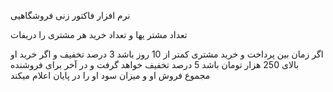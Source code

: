 نرم افزار فاکتور زنی فروشگاهیی 

تعداد مشتر یها و تعداد خرید هر مشتری را دریفات 

اگر زمان بین پرداخت و خرید مشتری کمتر از 10 روز باشد 3 درصد تخفیف و اگر خرید او بالای 250 هزار تومان باشد 5 درصد تخفیف خواهد گرفت 
و در آخر برای فروشنده مجموع فروش او و میزان سود او را در پایان اعلام میکند
